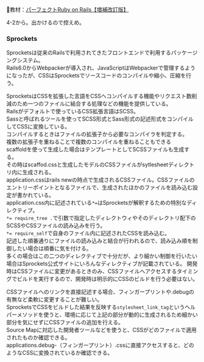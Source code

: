 
:open_book:教材：[パーフェクトRuby on Rails【増補改訂版】](https://gihyo.jp/book/2020/978-4-297-11462-6)

4-2から。出かけるので控えめ。

### Sprockets  

Sprocketsは従来のRailsで利用されてきたフロントエンドで利用するパッケージングシステム。  
Rails6.0からWebpackerが導入され、JavaScriptはWebpackerで管理するようになったが、CSSはSprocketsでソースコードのコンパイルや縮小、圧縮を行う。  

SprocketsはCSSを拡張した言語をCSSへコンパイルする機能やリクエスト数削減のため一つのファイルに結合する処理などの機能を提供している。  
Railsがデフォルトで使っているCSS拡張言語はSCSS。  
Sassと呼ばれるツールを使ってSCSS形式とSass形式の記述形式をコンパイルしてCSSに変換している。  
コンパイルするときはファイルの拡張子から必要なコンパイラを判定する。  
複数の拡張子を重ねることで複数のコンパイルを重ねることもできる  
scaffoldを使って生成した場合はテンプレートとしてSCSSファイルも生成する。  
その時はscaffod.cssと生成したモデルのCSSファイルがsytlesheetディレクトリ内に生成される。  
application.cssはrails newの時点で生成されるCSSファイル。CSSファイルのエントリーポイントとなるファイルで、生成されたほかのファイルを読み込む設定が書かれている。  
application.css内に記述されている`*=`はSprocketsが解釈するための特別なディレクティブ。  
`*= require_tree .`で引数で指定したディレクトウィやそのディレクトリ配下のSCSSやCSSファイルの読み込みを行う。  
`*= require_self`で自身のファイル内に記述されたCSSを読み込む。  
記述した順番通りにファイルの読み込みと結合が行われるので、読み込み順を制御したい場合は順番に気を付ける。  
多くの場合はこの二つのディレクティブで十分だが、より細かい制御を行いたい場合はSprockets公式サイトにいろんなディレクティブが記載されている。
開発時はCSSファイルに変更があるときのみ、CSSファイルへアクセスするタイミングでビルドを実行するので、開発時は明示的にCSSのビルドを行う必要はない。

CSSファイルへのリンクを直接記述する場合、フィンガープリントや.debugの有無など柔軟に変更することが難しい。  
SprocketsでCSSをビルドした結果を反映する`stylesheet_link_tag`というヘルパーメソッドを使うと、環境に応じて上記の部分が動的に生成されるため細かい部分を気にせずにCSSファイルの追加を行える。  
Source Mapに対応した開発者ツールなどを使うと、CSSがどのファイルで適用されたものか確認できる。  
applications.debug-（フィンガープリント）.cssに直接アクセスすると、どのようなCSSに変換されているか確認できる。  

